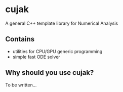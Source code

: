 cujak
=====

A general C++ template library for Numerical Analysis

Contains
--------

- utilities for CPU/GPU generic programming
- simple fast ODE solver

Why should you use cujak?
-------------------------

To be written...


